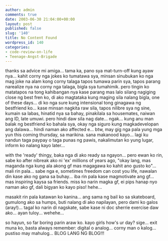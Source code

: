 ```yaml
---
author: admin
comments: true
date: 2003-06-30 21:04:00+00:00
layout: post
published: false
slug: '140'
title: No Content Found
wordpress_id: 140
categories:
- code-review-on-life
- Teenage-Angst-Brigade
---
```


thanks sa advice mi amiga... tama ka, pano sya mat-turn-off kung ayaw nya... kahit corny nga jokes ko tumatawa sya, minsan sinubukan ko nga mag joke na alam kong corny talaga tapos tumawa parin sya, tapos parang narealize nya na corny nga talaga, bigla sya tumahimik. pero tingin ko matatapos na tong kahibangan nya kase parang mas lalo silang nagiging close ng best fren ko, di ako magtataka kung maging sila nalang bigla, one of these days... di ko nga sure kung intensional tong ginagawa ng bestfriend ko... kase minsan nagkita raw sila, tapos nilibre sya ng sine, kumain sa labas, hinatid nya sa bahay, pinakilala sa housemates, naiwan ang ID, late umuwi. pero hindi daw sila nag date... ngak... kung anu man balak ng bestfriend ko bahala sya, okay nga siguro kung magkadevelopan ang dalawa... hindi naman ako affected e... btw, may gig nga pala yung mga yun this coming thursday, sa marikina. sana makanood kayo... lagi ku nandun taga paypay o taga punas ng pawis,  nakalimutan ko yung lugar, inform ko nalang kayo later...
  

  
with the 'ready' thingy, baka nga di ako ready sa ngayon... pero ewan ko rin, sabe ko after nibreak ako ni 'ex' millions of years ago, "okay lang, mas maganda nga kung ala akong gf mas magagawa ko kahit ano gusto ko"... mali rin pala... sabe nga e, sometimes freedom can cost you life, nawalan din kase ako ng gana sa buhay... iba rin pala kase magmotivate ang gf... mas inspiring kaysa sa friends.  miss ko narin magka gf, ei pips hanap nyo naman ako gf, dali bigyan ko kayo piso! hehe... 
  

  
masakit rin pala katawan ko kanina... ang sama ng bail ko sa skateboard, gumulong ako sa humps, buti nalang di ako napilayan, pero dami ko galos (aray!)... tagal ko narin di nagskate, sabe kase ni doc sherrie exercise daw ako... ayan tuloy... wehehe... 
  

  
so hayun, so far boring parin araw ko. kayo girls how's ur day? sige... exit muna ko, basta always remember: digital o analog... corny man o kalog... pustiso may mahulog... BLOG LANG NG BLOG!!!
